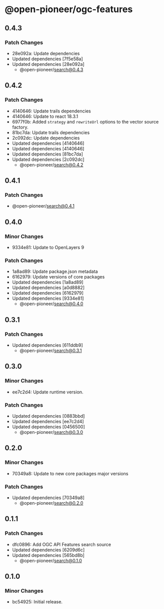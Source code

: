 # @open-pioneer/ogc-features

## 0.4.3

### Patch Changes

-   28e092a: Update dependencies
-   Updated dependencies [7f5e58a]
-   Updated dependencies [28e092a]
    -   @open-pioneer/search@0.4.3

## 0.4.2

### Patch Changes

-   4140646: Update trails dependencies
-   4140646: Update to react 18.3.1
-   6977f0b: Added `strategy` and `rewriteUrl` options to the vector source factory.
-   81bc7da: Update trails dependencies
-   2c092dc: Update dependencies
-   Updated dependencies [4140646]
-   Updated dependencies [4140646]
-   Updated dependencies [81bc7da]
-   Updated dependencies [2c092dc]
    -   @open-pioneer/search@0.4.2

## 0.4.1

### Patch Changes

-   @open-pioneer/search@0.4.1

## 0.4.0

### Minor Changes

-   9334e81: Update to OpenLayers 9

### Patch Changes

-   1a8ad89: Update package.json metadata
-   6162979: Update versions of core packages
-   Updated dependencies [1a8ad89]
-   Updated dependencies [a0d8882]
-   Updated dependencies [6162979]
-   Updated dependencies [9334e81]
    -   @open-pioneer/search@0.4.0

## 0.3.1

### Patch Changes

-   Updated dependencies [611ddb9]
    -   @open-pioneer/search@0.3.1

## 0.3.0

### Minor Changes

-   ee7c2d4: Update runtime version.

### Patch Changes

-   Updated dependencies [0883bbd]
-   Updated dependencies [ee7c2d4]
-   Updated dependencies [0456500]
    -   @open-pioneer/search@0.3.0

## 0.2.0

### Minor Changes

-   70349a8: Update to new core packages major versions

### Patch Changes

-   Updated dependencies [70349a8]
    -   @open-pioneer/search@0.2.0

## 0.1.1

### Patch Changes

-   dfc0896: Add OGC API Features search source
-   Updated dependencies [6209d6c]
-   Updated dependencies [565bd8b]
    -   @open-pioneer/search@0.1.0

## 0.1.0

### Minor Changes

-   bc54925: Initial release.
